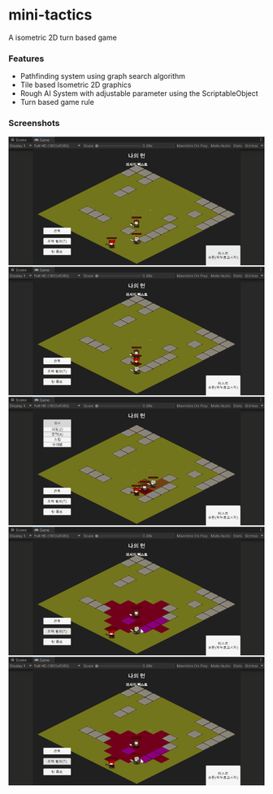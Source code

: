 # mini-tactics
 A isometric 2D turn based game

### Features
- Pathfinding system using graph search algorithm
- Tile based Isometric 2D graphics
- Rough AI System with adjustable parameter using the ScriptableObject
- Turn based game rule

### Screenshots
![1](Screenshots/1.gif)  
![2](Screenshots/2.gif)  
![3](Screenshots/3.gif)  
![3](Screenshots/4.gif)  
![4](Screenshots/5.gif)  
